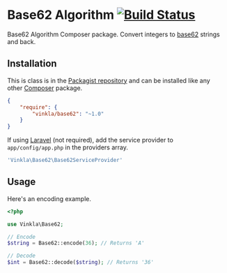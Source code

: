 Base62 Algorithm [![Build Status](https://img.shields.io/travis/vinkla/base62.svg?style=flat)](https://travis-ci.org/vinkla/base62)
================

Base62 Algorithm Composer package. Convert integers to [base62](http://en.wikipedia.org/wiki/62) strings and back.


Installation
------------
This is class is in the [Packagist repository](https://packagist.org/packages/vinkla/base62) and can be installed like any other [Composer](https://getcomposer.org/) package.

```json
{
	"require": {
		"vinkla/base62": "~1.0"
	}
}
```

If using [Laravel](http://laravel.com) (not required), add the service provider to ```app/config/app.php``` in the providers array.

```php
'Vinkla\Base62\Base62ServiceProvider'
```

Usage
-----
Here's an encoding example.
```php
<?php

use Vinkla\Base62;

// Encode
$string = Base62::encode(36); // Returns 'A'

// Decode
$int = Base62::decode($string); // Returns '36'
```

